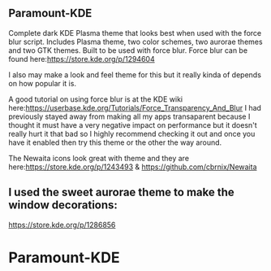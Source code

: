 ## Paramount-KDE

Complete dark KDE Plasma theme that looks best when used with the force blur script. Includes Plasma theme, two color schemes, two aurorae themes and two GTK themes. Built to be used with force blur. Force blur can be found here:https://store.kde.org/p/1294604

I also may make a look and feel theme for this but it really kinda of depends on how popular it is.

A good tutorial on using force blur is at the KDE wiki here:https://userbase.kde.org/Tutorials/Force_Transparency_And_Blur I had previously stayed away from making all my apps transaparent because I thought it must have a very negative impact on performance but it doesn't really hurt it that bad so I highly recommend checking it out and once you have it enabled then try this theme or the other the way around.

The Newaita icons look great with theme and they are here:https://store.kde.org/p/1243493 & https://github.com/cbrnix/Newaita

## I used the sweet aurorae theme to make the window decorations:
 https://store.kde.org/p/1286856
# Paramount-KDE

